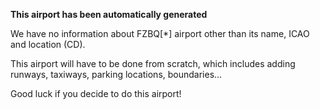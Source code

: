 **This airport has been automatically generated**

We have no information about FZBQ[*] airport other than its name, ICAO and location (CD).

This airport will have to be done from scratch, which includes adding runways, taxiways, parking locations, boundaries...

Good luck if you decide to do this airport!